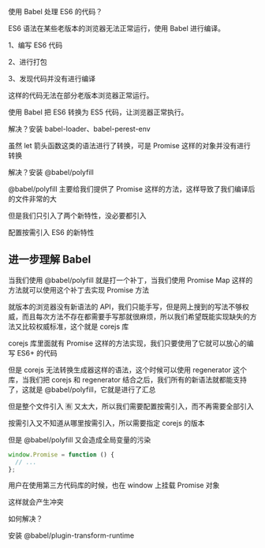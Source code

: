 使用 Babel 处理 ES6 的代码？

ES6 语法在某些老版本的浏览器无法正常运行，使用 Babel 进行编译。

1、编写 ES6 代码

2、进行打包

3、发现代码并没有进行编译

这样的代码无法在部分老版本浏览器正常运行。

使用 Babel 把 ES6 转换为 ES5 代码，让浏览器正常执行。

解决？安装 babel-loader、babel-perest-env

虽然 let 箭头函数这类的语法进行了转换，可是 Promise 这样的对象并没有进行转换

解决？安装 @babel/polyfill

@babel/polyfill 主要给我们提供了 Promise 这样的方法，这样导致了我们编译后的文件非常的大

但是我们只引入了两个新特性，没必要都引入

配置按需引入 ES6 的新特性

## 进一步理解 Babel

当我们使用 @babel/polyfill 就是打一个补丁，当我们使用 Promise Map 这样的方法就可以使用这个补丁去实现 Promise 方法

就版本的浏览器没有新语法的 API，我们只能手写，但是网上搜到的写法不够权威，而且每次方法不存在都需要手写那就很麻烦，所以我们希望既能实现缺失的方法又比较权威标准，这个就是 corejs 库

corejs 库里面就有 Promise 这样的方法实现，我们只要使用了它就可以放心的编写 ES6+ 的代码

但是 corejs 无法转换生成器这样的语法，这个时候可以使用 regenerator 这个库，当我们把 corejs 和 regenerator 结合之后，我们所有的新语法就都能支持了，这就是 @babel/polyfill，它就是进行了汇总

但是整个文件引入 🈶 又太大，所以我们需要配置按需引入，而不再需要全部引入

按需引入又不知道从哪里按需引入，所以需要指定 corejs 的版本

但是 @babel/polyfill 又会造成全局变量的污染

```js
window.Promise = function () {
  // ...
};
```

用户在使用第三方代码库的时候，也在 window 上挂载 Promise 对象

这样就会产生冲突

如何解决？

安装 @babel/plugin-transform-runtime